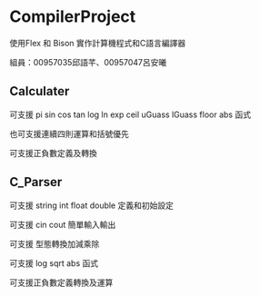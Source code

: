 # CompilerProject
使用Flex 和 Bison 實作計算機程式和C語言編譯器

組員：00957035邱語芊、00957047呂安曦


## Calculater
可支援 pi sin cos tan log ln exp ceil uGuass lGuass floor abs 函式

也可支援連續四則運算和括號優先

可支援正負數定義及轉換

## C_Parser
可支援 string int float double 定義和初始設定

可支援 cin cout 簡單輸入輸出

可支援 型態轉換加減乘除

可支援 log sqrt abs 函式

可支援正負數定義轉換及運算
